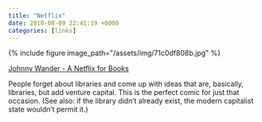 ```yaml
---
title: "Netflix"
date: 2010-08-09 22:41:19 +0000
categories: [links]
---
```

{% include figure image_path="/assets/img/71c0df808b.jpg" %}
<figcaption><a href="http://www.johnnywander.com/comic/a-netflix-for-books">Johnny Wander - A Netflix for Books</a></figcaption>

People forget about libraries and come up with ideas that are, basically, libraries, but add venture capital. This is the perfect comic for just that occasion. (See also: if the library didn’t already exist, the modern capitalist state wouldn’t permit it.)

